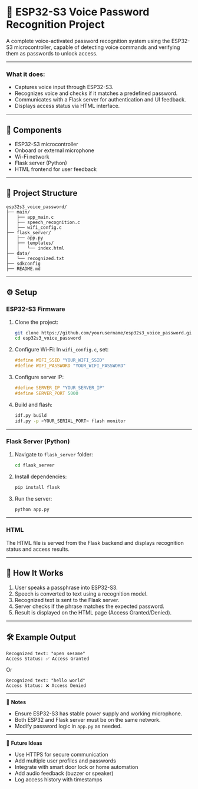 # 🔐 ESP32-S3 Voice Password Recognition Project

A complete voice-activated password recognition system using the ESP32-S3 microcontroller, capable of detecting voice commands and verifying them as passwords to unlock access.

---

### What it does:

- Captures voice input through ESP32-S3.
- Recognizes voice and checks if it matches a predefined password.
- Communicates with a Flask server for authentication and UI feedback.
- Displays access status via HTML interface.

---

## 🧩 Components

- ESP32-S3 microcontroller
- Onboard or external microphone
- Wi-Fi network
- Flask server (Python)
- HTML frontend for user feedback

---

## 📁 Project Structure

```
esp32s3_voice_password/
├── main/
│   ├── app_main.c
│   ├── speech_recognition.c
│   ├── wifi_config.c
├── flask_server/
│   ├── app.py
│   ├── templates/
│   │   └── index.html
├── data/
│   └── recognized.txt
├── sdkconfig
├── README.md
```

---

## ⚙️ Setup

### ESP32-S3 Firmware

1. Clone the project:

   ```bash
   git clone https://github.com/yourusername/esp32s3_voice_password.git
   cd esp32s3_voice_password
   ```

2. Configure Wi-Fi:
   In `wifi_config.c`, set:

   ```c
   #define WIFI_SSID "YOUR_WIFI_SSID"
   #define WIFI_PASSWORD "YOUR_WIFI_PASSWORD"
   ```

3. Configure server IP:

   ```c
   #define SERVER_IP "YOUR_SERVER_IP"
   #define SERVER_PORT 5000
   ```

4. Build and flash:
   ```bash
   idf.py build
   idf.py -p <YOUR_SERIAL_PORT> flash monitor
   ```

---

### Flask Server (Python)

1. Navigate to `flask_server` folder:

   ```bash
   cd flask_server
   ```

2. Install dependencies:

   ```bash
   pip install flask
   ```

3. Run the server:
   ```bash
   python app.py
   ```

---

### HTML

The HTML file is served from the Flask backend and displays recognition status and access results.

---

## 🔐 How It Works

1. User speaks a passphrase into ESP32-S3.
2. Speech is converted to text using a recognition model.
3. Recognized text is sent to the Flask server.
4. Server checks if the phrase matches the expected password.
5. Result is displayed on the HTML page (Access Granted/Denied).

---

## 🛠️ Example Output

```
Recognized text: "open sesame"
Access Status: ✅ Access Granted
```

Or

```
Recognized text: "hello world"
Access Status: ❌ Access Denied
```

---

📌 **Notes**

- Ensure ESP32-S3 has stable power supply and working microphone.
- Both ESP32 and Flask server must be on the same network.
- Modify password logic in `app.py` as needed.

---

🧠 **Future Ideas**

- Use HTTPS for secure communication
- Add multiple user profiles and passwords
- Integrate with smart door lock or home automation
- Add audio feedback (buzzer or speaker)
- Log access history with timestamps
